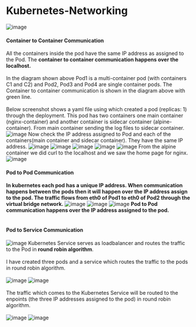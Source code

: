 # Kubernetes-Networking
![image](https://github.com/kamalmohan217/Kubernetes-Networking/assets/128888356/7887a56e-bec9-42cb-804f-638380e85b5c)
#### Container to Container Communication
All the containers inside the pod have the same IP address as assigned to the Pod. The **container to container communication happens over the localhost.** 
<br><br/>
In the diagram shown above Pod1 is a multi-container pod (with containers C1 and C2) and Pod2, Pod3 and Pod4 are single container pods. The Container to container communication is shown in the diagram above with green line.
<br><br/>
Below screenshot shows a yaml file using which created a pod (replicas: 1) through the deployment. This pod has two containers one main container (nginx-container) and another container is sidecar container (alpine-container). From main container sending the log files to sidecar container. 
![image](https://github.com/kamalmohan217/Kubernetes-Networking/assets/128888356/1f3c7ace-f6c6-4f75-b9db-ffeedae21a07)
Now check the IP address assigned to Pod and each of the containers(main container and sidecar container). They have the same IP address.
![image](https://github.com/kamalmohan217/Kubernetes-Networking/assets/128888356/07072ff4-bd3f-4a81-95b4-f168d033373f)
![image](https://github.com/kamalmohan217/Kubernetes-Networking/assets/128888356/548a1d92-a42e-4104-8a50-eb8a40567141)
![image](https://github.com/kamalmohan217/Kubernetes-Networking/assets/128888356/f4eb26f4-7bae-46e7-8e41-b889dd39d8e6)
![image](https://github.com/kamalmohan217/Kubernetes-Networking/assets/128888356/00311ec8-e3fa-488a-9692-cb782d2c82fa)
![image](https://github.com/kamalmohan217/Kubernetes-Networking/assets/128888356/136bd1af-8ec8-4350-b3f0-8ec0aa1fa985)
From the alpine container we did curl to the localhost and we saw the home page for nginx.
![image](https://github.com/kamalmohan217/Kubernetes-Networking/assets/128888356/8027c8f4-8e6a-4659-a132-471387f51822)
#### Pod to Pod Communication
**In kubernetes each pod has a unique IP address. When communication happens between the pods then it will happen over the IP address assign to the pod. The traffic flows from eth0 of Pod1 to eth0 of Pod2 through the virtual bridge network.**
![image](https://github.com/kamalmohan217/Kubernetes-Networking/assets/128888356/9746442c-72f2-4bde-8d7e-7d1f47c1905a)
![image](https://github.com/kamalmohan217/Kubernetes-Networking/assets/128888356/c63f0c95-2c50-4228-9717-29ee7a757741)
![image](https://github.com/kamalmohan217/Kubernetes-Networking/assets/128888356/b20ef348-1226-4519-98a2-c649a0dbde6b)
**Pod to Pod communication happens over the IP address assigned to the pod.**
<br><br/>
#### Pod to Service Communication
![image](https://github.com/kamalmohan217/Kubernetes-Networking/assets/128888356/92f46427-8468-4142-8fa7-1ca2ca35e09f)
Kubernetes Service serves as loadbalancer and routes the traffic to the Pod in **round robin algorithm**.
<br><br/>
I have created three pods and a service which routes the traffic to the pods in round robin algorithm. 
<br><br/>
![image](https://github.com/kamalmohan217/Kubernetes-Networking/assets/128888356/ca4b2d19-44c6-4216-bdcd-15cd90bb15ab)
![image](https://github.com/kamalmohan217/Kubernetes-Networking/assets/128888356/30bba8b0-33cd-4880-b29c-436f070a596e)
<br><br/>
The traffic which comes to the Kubernetes Service will be routed to the enpoints (the three IP addresses assigned to the pod) in round robin algorithm.
<br><br/>
![image](https://github.com/kamalmohan217/Kubernetes-Networking/assets/128888356/acf5bf84-b046-4d37-b867-7ec3b3e00faa)
![image](https://github.com/kamalmohan217/Kubernetes-Networking/assets/128888356/64b1f029-7b4b-4800-aaab-b4e0fd075f6f)
